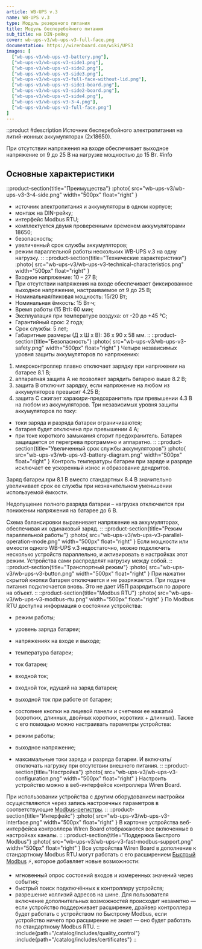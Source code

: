 ```yaml
---
article: WB-UPS v.3
name: WB-UPS v.3
type: Модуль резервного питания
title: Модуль бесперебойного питания
sub_title: на DIN-рейку
cover: wb-ups-v3/wb-ups-v3-full-face.png
documentation: https://wirenboard.com/wiki/UPS3
images: [
  ["wb-ups-v3/wb-ups-v3-battery.png"],
  ["wb-ups-v3/wb-ups-v3-side1.png"],
  ["wb-ups-v3/wb-ups-v3-side2.png"],
  ["wb-ups-v3/wb-ups-v3-side3.png"],
  ["wb-ups-v3/wb-ups-v3-full-face-without-lid.png"],
  ["wb-ups-v3/wb-ups-v3-side1-board.png"],
  ["wb-ups-v3/wb-ups-v3-side2-board.png"],
  ["wb-ups-v3/wb-ups-v3-side4.png"],
  ["wb-ups-v3/wb-ups-v3-3-4.png"],
  ["wb-ups-v3/wb-ups-v3-full-face.png"]
]
---
```

::product
#description
Источник бесперебойного электропитания на литий-ионных аккумуляторах (2х18650).

При отсутствии напряжения на входе обеспечивает выходное напряжение от 9 до 25 В на нагрузке мощностью до 15 Вт.
#info
## Основные характеристики
::product-section{title="Преимущества"}
:photo{
  src="wb-ups-v3/wb-ups-v3-3-4-side.png"
  width="500px"
  float="right"
}
- источник электропитания и аккумуляторы в одном корпусе;
- монтаж на DIN-рейку;
- интерфейс Modbus RTU;
- комплектуется двумя проверенными временем аккумуляторами 18650;
- безопасность;
- увеличенный срок службы аккумуляторов;
- режим параллельной работы нескольких WB-UPS v.3 на одну нагрузку.
::
::product-section{title="Технические характеристики"}
:photo{
  src="wb-ups-v3/wb-ups-v3-technical-characteristics.png"
  width="500px"
  float="right"
}
- Входное напряжение: 10 – 27 В;
- При отсутствии напряжения на входе обеспечивает фиксированное выходное напряжение, настраиваемое от 9 до 25 В;
- Номинальная/пиковая мощность: 15/20 Вт;
- Номинальная ёмкость: 15 Вт⋅ч;
- Время работы (15 Вт): 60 мин;
- Эксплуатация при температуре воздуха: от -20 до +45 °С;
- Гарантийный срок: 2 года;
- Срок службы: 5 лет;
- Габаритные размеры (Д x Ш x В): 36 x 90 x 58 мм.
::
::product-section{title="Безопасность"}
:photo{
  src="wb-ups-v3/wb-ups-v3-safety.png"
  width="500px"
  float="right"
}
Четыре независимых уровня защиты аккумуляторов по напряжению:

1. микроконтроллер плавно отключает зарядку при напряжении на батарее 8.1 В;
2. аппаратная защита A не позволяет зарядить батарею выше 8.2 В;
3. защита B отключит зарядку, если напряжение на любом из аккумуляторов превысит 4.25 В;
4. защита C сжигает харакири-предохранитель при превышении 4.3 В на любом из аккумуляторов.
Три независимых уровня защиты аккумуляторов по току:

- токи заряда и разряда батареи ограничиваются;
- батарея будет отключена при превышении 4 А;
- при токе короткого замыкания сгорит предохранитель.
Батарея защищается от перегрева программно и аппаратно.
::
::product-section{title="Увеличенный срок службы аккумуляторов"}
:photo{
  src="wb-ups-v3/wb-ups-v3-battery-diagram.png"
  width="500px"
  float="right"
}
Контроль температуры батареи при заряде и разряде исключает ее ускоренный износ и образование дендритов.

Заряд батареи при 8.1 В вместо стандартных 8.4 В значительно увеличивает срок ее службы при незначительном уменьшении используемой ёмкости.

Недопущение полного разряда батареи – нагрузка отключается при понижении напряжения на батарее до 6 В.

Схема балансировки выравнивает напряжение на аккумуляторах, обеспечивая их одинаковый заряд.
::
::product-section{title="Режим параллельной работы"}
:photo{
  src="wb-ups-v3/wb-ups-v3-parallel-operation-mode.png"
  width="500px"
  float="right"
}
Если мощности или емкости одного WB-UPS v.3 недостаточно, можно подключить несколько устройств параллельно, и активировать в настройках этот режим. Устройства сами распределят нагрузку между собой.
::
::product-section{title="Транспортный режим"}
:photo{
  src="wb-ups-v3/wb-ups-v3-button.png"
  width="500px"
  float="right"
}
При нажатии скрытой кнопки батарея отключается и не разряжается. При подаче питания подключается вновь. Это не дает ИБП разрядиться по дороге на объект.
::
::product-section{title="Modbus RTU"}
:photo{
  src="wb-ups-v3/wb-ups-v3-modbus-rtu.png"
  width="500px"
  float="right"
}
По Modbus RTU доступна информация о состоянии устройства:

- режим работы;
- уровень заряда батареи;
- напряжениях на входе и выходе;
- температура батареи;
- ток батареи;
- входной ток;
- входной ток, идущий на заряд батареи;
- выходной ток при работе от батареи;
- состояние кнопки на лицевой панели и счетчики ее нажатий (коротких, длинных, двойных коротких, коротких + длинных).
Также с его помощью можно настраивать параметры устройства:

- режим работы;
- выходное напряжение;
- максимальные токи заряда и разряда батареи.
И включать/отключать нагрузку при отсутствии внешнего питания.
::
::product-section{title="Настройка"}
:photo{
  src="wb-ups-v3/wb-ups-v3-configuration.png"
  width="500px"
  float="right"
}
Настроить устройство можно в веб-интерфейсе контроллера Wiren Board.

При использовании устройства с другим оборудованием настройки осуществляются через запись настроечных параметров в соответствующие [Modbus-регистры](https://wiki.wirenboard.com/wiki/WB-UPS_v.3_Registers).
::
::product-section{title="Интерфейс"}
:photo{
  src="wb-ups-v3/wb-ups-v3-interface.png"
  width="500px"
  float="right"
}
В карточке устройства веб-интерфейса контроллера WIren Board отображаются все включенные в настройках каналы.
::
::product-section{title="Поддержка Быстрого Modbus"}
:photo{
  src="wb-ups-v3/wb-ups-v3-fast-modbus-support.png"
  width="500px"
  float="right"
}
Все устройства Wiren Board в дополнение к стандартному Modbus RTU могут работать с его расширением [Быстрый Modbus](https://wiki.wirenboard.com/wiki/Fast_Modbus) ⚡, которое добавляет новые возможности:

- мгновенный опрос состояний входов и измеренных значений через события;
- быстрый поиск подключённых к контроллеру устройств;
- разрешение коллизий адресов на шине.
Для пользователя включение дополнительных возможностей происходит незаметно — если устройство поддерживает расширение, драйвер контроллера будет работать с устройством по Быстрому Modbus, если устройство ничего про расширение не знает — оно будет работать по стандартному Modbus RTU.
::
:include{path="/catalog/includes/quality_control"}
:include{path="/catalog/includes/certificates"}
::